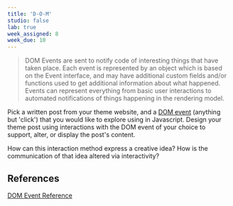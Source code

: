 ```yaml
---
title: 'D-O-M'
studio: false
lab: true
week_assigned: 8
week_due: 10
---
```


> DOM Events are sent to notify code of interesting things that have taken place. Each event is represented by an object which is based on the Event interface, and may have additional custom fields and/or functions used to get additional information about what happened. Events can represent everything from basic user interactions to automated notifications of things happening in the rendering model.

Pick a written post from your theme website, and a [DOM event](https://developer.mozilla.org/en-US/docs/Web/Events) (anything but 'click') that you would like to explore using in Javascript. Design your theme post using interactions with the DOM event of your choice to support, alter, or display the post's content.

How can this interaction method express a creative idea? How is the communication of that idea altered via interactivity?

## References
[DOM Event Reference](https://developer.mozilla.org/en-US/docs/Web/Events)
